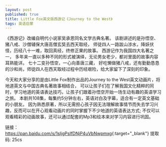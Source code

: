```yaml
---
layout: post
published: true
title: Little Fox英文版西游记《Journey to the West》
tags: 英语启蒙
---
```


<p>
	《西游记》改编自明代小说家吴承恩同名文学古典名著。
  该剧讲述的是孙悟空、猪八戒、沙僧辅保大唐高僧玄奘去西天取经， 师徒四人一路跋山涉水，降妖伏怪，历经八十一难，取回真经，终修正果的故事。
  西游记作为我国四大名著之一， 多年来一直以多种不同的形式被演绎，无论男女老少，都对里面的故事内容耳熟能详。 七十二变孙悟空，一心向善唐三藏，
  好吃懒做猪八戒，还有勤勤恳恳的沙和尚，师徒四人在西天取经过程中历经艰险，给大家留下了深刻的印象。
  </p>

<p>
今天和大家分享的是由Little Fox制作出品的Journey to the West英文动画片，将地道英文与中国古典名著故事相结合， 
可以让孩子们在了解我国文化精粹的同时，学习地道的英语表达技巧，让孩子们跟着孙悟空开始一场生动有趣的英语学习之旅。
本剧共108集，每集约5分钟左右，英语对白及字幕，适合有一定英文基础的小朋友。 
因为熟悉原著，所以无需担心孩子因无法理解故事情节而失去学习兴趣，反而可以在开心观看动画片的同时掌握下不少地道的英语表达方式; 
不仅可以观看精彩的动画故事，还可以通过配套的Mp3和绘本来对学习内容进行巩固。
</p>

链接：<https://pan.baidu.com/s/1sljgPsIfDNjP4uVbNwpmxg>{:target="_blank"}  提取码: 25cs <br>
